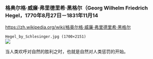 ### 格奥尔格·威廉·弗里德里希·黑格尔（Georg Wilhelm Friedrich Hegel，1770年8月27日－1831年11月14
https://zh.wikipedia.org/wiki/格奥尔格·威廉·弗里德里希·黑格尔

`Hegel_by_Schlesinger.jpg (1700×2151)`<br>
![](https://upload.wikimedia.org/wikipedia/commons/c/ce/Hegel_by_Schlesinger.jpg)

当人类欢呼对自然的胜利之时，也就是自然对人类惩罚的开始。
